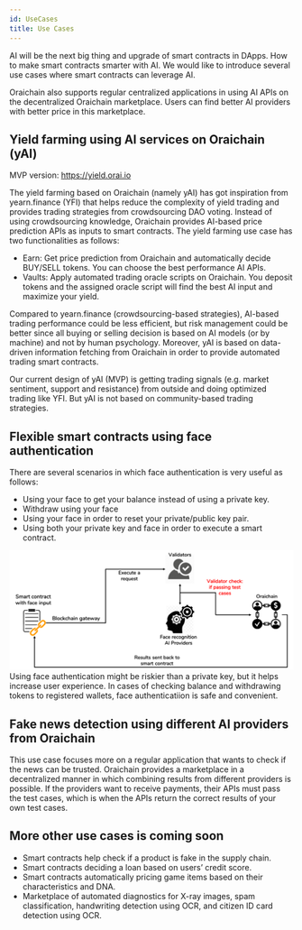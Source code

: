 ```yaml
---
id: UseCases
title: Use Cases
---
```

AI will be the next big thing and upgrade of smart contracts in DApps. How to make smart contracts smarter with AI. We would like to introduce several use cases where smart contracts can leverage AI.

Oraichain also supports regular centralized applications in using AI APIs on the decentralized Oraichain marketplace. Users can find better AI providers with better price in this marketplace.

## Yield farming using AI services on Oraichain (yAI)
MVP version: https://yield.orai.io

The yield farming based on Oraichain (namely yAI) has got inspiration from yearn.finance (YFI) that helps reduce the complexity of yield trading and provides trading strategies from crowdsourcing DAO voting. Instead of using crowdsourcing knowledge, Oraichain provides AI-based price prediction APIs as inputs to smart contracts. The yield farming use case has two functionalities as follows:
- Earn: Get price prediction from Oraichain and automatically decide BUY/SELL tokens. You can choose the best performance AI APIs.
- Vaults: Apply automated trading oracle scripts on Oraichain. You deposit tokens and the assigned oracle script will find the best AI input and maximize your yield.

Compared to yearn.finance (crowdsourcing-based strategies), AI-based trading performance could be less efficient, but risk management could be better since all buying or selling decision is based on AI models (or by machine) and not by human psychology.
Moreover, yAI is based on data-driven information fetching from Oraichain in order to provide automated trading smart contracts.

Our current design of yAI (MVP) is getting trading signals (e.g. market sentiment, support and resistance) from outside and doing optimized trading like YFI. But yAI is not based on community-based trading strategies.

## Flexible smart contracts using face authentication
There are several scenarios in which face authentication is very useful as follows:
- Using your face to get your balance instead of using a private key.
- Withdraw using your face
- Using your face in order to reset your private/public key pair.
- Using both your private key and face in order to execute a smart contract.

![Flexible smart contracts using face authentication](./../static/img/face-authentication.png)
Using face authentication might be riskier than a private key, but it helps increase user experience. In cases of checking balance and withdrawing tokens to registered wallets, face authenticatiion is safe and convenient.

## Fake news detection using different AI providers from Oraichain
This use case focuses more on a regular application that wants to check if the news can be trusted. Oraichain provides a marketplace in a decentralized manner in which combining results from different providers is possible. If the providers want to receive payments, their APIs must pass the test cases, which is when the APIs return the correct results of your own test cases.

## More other use cases is coming soon
- Smart contracts help check if a product is fake in the supply chain.
- Smart contracts deciding a loan based on users’ credit score.
- Smart contracts automatically pricing game items based on their characteristics and DNA.
- Marketplace of automated diagnostics for X-ray images, spam classification, handwriting detection using OCR, and citizen ID card detection using OCR.
